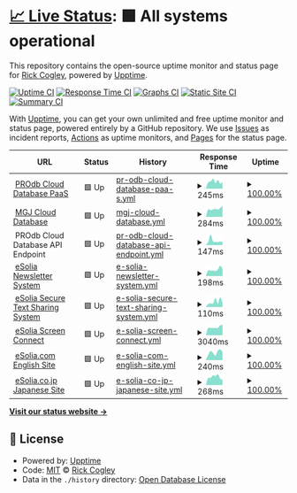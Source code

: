 # [📈 Live Status](https://uptime.esolia.pro): <!--live status--> **🟩 All systems operational**

This repository contains the open-source uptime monitor and status page for [Rick Cogley](https://rick.cogley.info), powered by [Upptime](https://github.com/upptime/upptime).

[![Uptime CI](https://github.com/koj-co/upptime/workflows/Uptime%20CI/badge.svg)](https://github.com/koj-co/upptime/actions?query=workflow%3A%22Uptime+CI%22)
[![Response Time CI](https://github.com/koj-co/upptime/workflows/Response%20Time%20CI/badge.svg)](https://github.com/koj-co/upptime/actions?query=workflow%3A%22Response+Time+CI%22)
[![Graphs CI](https://github.com/koj-co/upptime/workflows/Graphs%20CI/badge.svg)](https://github.com/koj-co/upptime/actions?query=workflow%3A%22Graphs+CI%22)
[![Static Site CI](https://github.com/koj-co/upptime/workflows/Static%20Site%20CI/badge.svg)](https://github.com/koj-co/upptime/actions?query=workflow%3A%22Static+Site+CI%22)
[![Summary CI](https://github.com/koj-co/upptime/workflows/Summary%20CI/badge.svg)](https://github.com/koj-co/upptime/actions?query=workflow%3A%22Summary+CI%22)

With [Upptime](https://upptime.js.org), you can get your own unlimited and free uptime monitor and status page, powered entirely by a GitHub repository. We use [Issues](https://github.com/RickCogley/esolia-uptime/issues) as incident reports, [Actions](https://github.com/RickCogley/esolia-uptime/actions) as uptime monitors, and [Pages](https://uptime.esolia.pro) for the status page.

<!--start: status pages-->
<!-- This summary is generated by Upptime (https://github.com/upptime/upptime) -->
<!-- Do not edit this manually, your changes will be overwritten -->
<!-- prettier-ignore -->
| URL | Status | History | Response Time | Uptime |
| --- | ------ | ------- | ------------- | ------ |
| <img alt="" src="https://assets.esolia.com/eSolia-Chicklet-Color-512px.ico" height="13"> [PROdb Cloud Database PaaS](https://pro.dbflex.net/secure/login.aspx) | 🟩 Up | [pr-odb-cloud-database-paa-s.yml](https://github.com/RickCogley/esolia-uptime/commits/master/history/pr-odb-cloud-database-paa-s.yml) | <details><summary><img alt="Response time graph" src="./graphs/pr-odb-cloud-database-paa-s/response-time-week.png" height="20"> 245ms</summary><br><a href="https://uptime.esolia.pro/history/pr-odb-cloud-database-paa-s"><img alt="Response time 271" src="https://img.shields.io/endpoint?url=https%3A%2F%2Fraw.githubusercontent.com%2FRickCogley%2Fesolia-uptime%2Fmaster%2Fapi%2Fpr-odb-cloud-database-paa-s%2Fresponse-time.json"></a><br><a href="https://uptime.esolia.pro/history/pr-odb-cloud-database-paa-s"><img alt="24-hour response time 196" src="https://img.shields.io/endpoint?url=https%3A%2F%2Fraw.githubusercontent.com%2FRickCogley%2Fesolia-uptime%2Fmaster%2Fapi%2Fpr-odb-cloud-database-paa-s%2Fresponse-time-day.json"></a><br><a href="https://uptime.esolia.pro/history/pr-odb-cloud-database-paa-s"><img alt="7-day response time 245" src="https://img.shields.io/endpoint?url=https%3A%2F%2Fraw.githubusercontent.com%2FRickCogley%2Fesolia-uptime%2Fmaster%2Fapi%2Fpr-odb-cloud-database-paa-s%2Fresponse-time-week.json"></a><br><a href="https://uptime.esolia.pro/history/pr-odb-cloud-database-paa-s"><img alt="30-day response time 271" src="https://img.shields.io/endpoint?url=https%3A%2F%2Fraw.githubusercontent.com%2FRickCogley%2Fesolia-uptime%2Fmaster%2Fapi%2Fpr-odb-cloud-database-paa-s%2Fresponse-time-month.json"></a><br><a href="https://uptime.esolia.pro/history/pr-odb-cloud-database-paa-s"><img alt="1-year response time 271" src="https://img.shields.io/endpoint?url=https%3A%2F%2Fraw.githubusercontent.com%2FRickCogley%2Fesolia-uptime%2Fmaster%2Fapi%2Fpr-odb-cloud-database-paa-s%2Fresponse-time-year.json"></a></details> | <details><summary><a href="https://uptime.esolia.pro/history/pr-odb-cloud-database-paa-s">100.00%</a></summary><a href="https://uptime.esolia.pro/history/pr-odb-cloud-database-paa-s"><img alt="All-time uptime 100.00%" src="https://img.shields.io/endpoint?url=https%3A%2F%2Fraw.githubusercontent.com%2FRickCogley%2Fesolia-uptime%2Fmaster%2Fapi%2Fpr-odb-cloud-database-paa-s%2Fuptime.json"></a><br><a href="https://uptime.esolia.pro/history/pr-odb-cloud-database-paa-s"><img alt="24-hour uptime 100.00%" src="https://img.shields.io/endpoint?url=https%3A%2F%2Fraw.githubusercontent.com%2FRickCogley%2Fesolia-uptime%2Fmaster%2Fapi%2Fpr-odb-cloud-database-paa-s%2Fuptime-day.json"></a><br><a href="https://uptime.esolia.pro/history/pr-odb-cloud-database-paa-s"><img alt="7-day uptime 100.00%" src="https://img.shields.io/endpoint?url=https%3A%2F%2Fraw.githubusercontent.com%2FRickCogley%2Fesolia-uptime%2Fmaster%2Fapi%2Fpr-odb-cloud-database-paa-s%2Fuptime-week.json"></a><br><a href="https://uptime.esolia.pro/history/pr-odb-cloud-database-paa-s"><img alt="30-day uptime 100.00%" src="https://img.shields.io/endpoint?url=https%3A%2F%2Fraw.githubusercontent.com%2FRickCogley%2Fesolia-uptime%2Fmaster%2Fapi%2Fpr-odb-cloud-database-paa-s%2Fuptime-month.json"></a><br><a href="https://uptime.esolia.pro/history/pr-odb-cloud-database-paa-s"><img alt="1-year uptime 100.00%" src="https://img.shields.io/endpoint?url=https%3A%2F%2Fraw.githubusercontent.com%2FRickCogley%2Fesolia-uptime%2Fmaster%2Fapi%2Fpr-odb-cloud-database-paa-s%2Fuptime-year.json"></a></details>
| <img alt="" src="https://favicons.githubusercontent.com/db.myriadgenetics-ops.com" height="13"> [MGJ Cloud Database](https://db.myriadgenetics-ops.com/secure/login.aspx) | 🟩 Up | [mgj-cloud-database.yml](https://github.com/RickCogley/esolia-uptime/commits/master/history/mgj-cloud-database.yml) | <details><summary><img alt="Response time graph" src="./graphs/mgj-cloud-database/response-time-week.png" height="20"> 284ms</summary><br><a href="https://uptime.esolia.pro/history/mgj-cloud-database"><img alt="Response time 304" src="https://img.shields.io/endpoint?url=https%3A%2F%2Fraw.githubusercontent.com%2FRickCogley%2Fesolia-uptime%2Fmaster%2Fapi%2Fmgj-cloud-database%2Fresponse-time.json"></a><br><a href="https://uptime.esolia.pro/history/mgj-cloud-database"><img alt="24-hour response time 239" src="https://img.shields.io/endpoint?url=https%3A%2F%2Fraw.githubusercontent.com%2FRickCogley%2Fesolia-uptime%2Fmaster%2Fapi%2Fmgj-cloud-database%2Fresponse-time-day.json"></a><br><a href="https://uptime.esolia.pro/history/mgj-cloud-database"><img alt="7-day response time 284" src="https://img.shields.io/endpoint?url=https%3A%2F%2Fraw.githubusercontent.com%2FRickCogley%2Fesolia-uptime%2Fmaster%2Fapi%2Fmgj-cloud-database%2Fresponse-time-week.json"></a><br><a href="https://uptime.esolia.pro/history/mgj-cloud-database"><img alt="30-day response time 304" src="https://img.shields.io/endpoint?url=https%3A%2F%2Fraw.githubusercontent.com%2FRickCogley%2Fesolia-uptime%2Fmaster%2Fapi%2Fmgj-cloud-database%2Fresponse-time-month.json"></a><br><a href="https://uptime.esolia.pro/history/mgj-cloud-database"><img alt="1-year response time 304" src="https://img.shields.io/endpoint?url=https%3A%2F%2Fraw.githubusercontent.com%2FRickCogley%2Fesolia-uptime%2Fmaster%2Fapi%2Fmgj-cloud-database%2Fresponse-time-year.json"></a></details> | <details><summary><a href="https://uptime.esolia.pro/history/mgj-cloud-database">100.00%</a></summary><a href="https://uptime.esolia.pro/history/mgj-cloud-database"><img alt="All-time uptime 100.00%" src="https://img.shields.io/endpoint?url=https%3A%2F%2Fraw.githubusercontent.com%2FRickCogley%2Fesolia-uptime%2Fmaster%2Fapi%2Fmgj-cloud-database%2Fuptime.json"></a><br><a href="https://uptime.esolia.pro/history/mgj-cloud-database"><img alt="24-hour uptime 100.00%" src="https://img.shields.io/endpoint?url=https%3A%2F%2Fraw.githubusercontent.com%2FRickCogley%2Fesolia-uptime%2Fmaster%2Fapi%2Fmgj-cloud-database%2Fuptime-day.json"></a><br><a href="https://uptime.esolia.pro/history/mgj-cloud-database"><img alt="7-day uptime 100.00%" src="https://img.shields.io/endpoint?url=https%3A%2F%2Fraw.githubusercontent.com%2FRickCogley%2Fesolia-uptime%2Fmaster%2Fapi%2Fmgj-cloud-database%2Fuptime-week.json"></a><br><a href="https://uptime.esolia.pro/history/mgj-cloud-database"><img alt="30-day uptime 100.00%" src="https://img.shields.io/endpoint?url=https%3A%2F%2Fraw.githubusercontent.com%2FRickCogley%2Fesolia-uptime%2Fmaster%2Fapi%2Fmgj-cloud-database%2Fuptime-month.json"></a><br><a href="https://uptime.esolia.pro/history/mgj-cloud-database"><img alt="1-year uptime 100.00%" src="https://img.shields.io/endpoint?url=https%3A%2F%2Fraw.githubusercontent.com%2FRickCogley%2Fesolia-uptime%2Fmaster%2Fapi%2Fmgj-cloud-database%2Fuptime-year.json"></a></details>
| <img alt="" src="https://assets.esolia.com/eSolia-Chicklet-Color-512px.ico" height="13"> PROdb Cloud Database API Endpoint | 🟩 Up | [pr-odb-cloud-database-api-endpoint.yml](https://github.com/RickCogley/esolia-uptime/commits/master/history/pr-odb-cloud-database-api-endpoint.yml) | <details><summary><img alt="Response time graph" src="./graphs/pr-odb-cloud-database-api-endpoint/response-time-week.png" height="20"> 147ms</summary><br><a href="https://uptime.esolia.pro/history/pr-odb-cloud-database-api-endpoint"><img alt="Response time 148" src="https://img.shields.io/endpoint?url=https%3A%2F%2Fraw.githubusercontent.com%2FRickCogley%2Fesolia-uptime%2Fmaster%2Fapi%2Fpr-odb-cloud-database-api-endpoint%2Fresponse-time.json"></a><br><a href="https://uptime.esolia.pro/history/pr-odb-cloud-database-api-endpoint"><img alt="24-hour response time 102" src="https://img.shields.io/endpoint?url=https%3A%2F%2Fraw.githubusercontent.com%2FRickCogley%2Fesolia-uptime%2Fmaster%2Fapi%2Fpr-odb-cloud-database-api-endpoint%2Fresponse-time-day.json"></a><br><a href="https://uptime.esolia.pro/history/pr-odb-cloud-database-api-endpoint"><img alt="7-day response time 147" src="https://img.shields.io/endpoint?url=https%3A%2F%2Fraw.githubusercontent.com%2FRickCogley%2Fesolia-uptime%2Fmaster%2Fapi%2Fpr-odb-cloud-database-api-endpoint%2Fresponse-time-week.json"></a><br><a href="https://uptime.esolia.pro/history/pr-odb-cloud-database-api-endpoint"><img alt="30-day response time 148" src="https://img.shields.io/endpoint?url=https%3A%2F%2Fraw.githubusercontent.com%2FRickCogley%2Fesolia-uptime%2Fmaster%2Fapi%2Fpr-odb-cloud-database-api-endpoint%2Fresponse-time-month.json"></a><br><a href="https://uptime.esolia.pro/history/pr-odb-cloud-database-api-endpoint"><img alt="1-year response time 148" src="https://img.shields.io/endpoint?url=https%3A%2F%2Fraw.githubusercontent.com%2FRickCogley%2Fesolia-uptime%2Fmaster%2Fapi%2Fpr-odb-cloud-database-api-endpoint%2Fresponse-time-year.json"></a></details> | <details><summary><a href="https://uptime.esolia.pro/history/pr-odb-cloud-database-api-endpoint">100.00%</a></summary><a href="https://uptime.esolia.pro/history/pr-odb-cloud-database-api-endpoint"><img alt="All-time uptime 100.00%" src="https://img.shields.io/endpoint?url=https%3A%2F%2Fraw.githubusercontent.com%2FRickCogley%2Fesolia-uptime%2Fmaster%2Fapi%2Fpr-odb-cloud-database-api-endpoint%2Fuptime.json"></a><br><a href="https://uptime.esolia.pro/history/pr-odb-cloud-database-api-endpoint"><img alt="24-hour uptime 100.00%" src="https://img.shields.io/endpoint?url=https%3A%2F%2Fraw.githubusercontent.com%2FRickCogley%2Fesolia-uptime%2Fmaster%2Fapi%2Fpr-odb-cloud-database-api-endpoint%2Fuptime-day.json"></a><br><a href="https://uptime.esolia.pro/history/pr-odb-cloud-database-api-endpoint"><img alt="7-day uptime 100.00%" src="https://img.shields.io/endpoint?url=https%3A%2F%2Fraw.githubusercontent.com%2FRickCogley%2Fesolia-uptime%2Fmaster%2Fapi%2Fpr-odb-cloud-database-api-endpoint%2Fuptime-week.json"></a><br><a href="https://uptime.esolia.pro/history/pr-odb-cloud-database-api-endpoint"><img alt="30-day uptime 100.00%" src="https://img.shields.io/endpoint?url=https%3A%2F%2Fraw.githubusercontent.com%2FRickCogley%2Fesolia-uptime%2Fmaster%2Fapi%2Fpr-odb-cloud-database-api-endpoint%2Fuptime-month.json"></a><br><a href="https://uptime.esolia.pro/history/pr-odb-cloud-database-api-endpoint"><img alt="1-year uptime 100.00%" src="https://img.shields.io/endpoint?url=https%3A%2F%2Fraw.githubusercontent.com%2FRickCogley%2Fesolia-uptime%2Fmaster%2Fapi%2Fpr-odb-cloud-database-api-endpoint%2Fuptime-year.json"></a></details>
| <img alt="" src="https://assets.esolia.com/eSolia-Chicklet-Color-512px.ico" height="13"> [eSolia Newsletter System](https://send.esolia.pro) | 🟩 Up | [e-solia-newsletter-system.yml](https://github.com/RickCogley/esolia-uptime/commits/master/history/e-solia-newsletter-system.yml) | <details><summary><img alt="Response time graph" src="./graphs/e-solia-newsletter-system/response-time-week.png" height="20"> 198ms</summary><br><a href="https://uptime.esolia.pro/history/e-solia-newsletter-system"><img alt="Response time 219" src="https://img.shields.io/endpoint?url=https%3A%2F%2Fraw.githubusercontent.com%2FRickCogley%2Fesolia-uptime%2Fmaster%2Fapi%2Fe-solia-newsletter-system%2Fresponse-time.json"></a><br><a href="https://uptime.esolia.pro/history/e-solia-newsletter-system"><img alt="24-hour response time 158" src="https://img.shields.io/endpoint?url=https%3A%2F%2Fraw.githubusercontent.com%2FRickCogley%2Fesolia-uptime%2Fmaster%2Fapi%2Fe-solia-newsletter-system%2Fresponse-time-day.json"></a><br><a href="https://uptime.esolia.pro/history/e-solia-newsletter-system"><img alt="7-day response time 198" src="https://img.shields.io/endpoint?url=https%3A%2F%2Fraw.githubusercontent.com%2FRickCogley%2Fesolia-uptime%2Fmaster%2Fapi%2Fe-solia-newsletter-system%2Fresponse-time-week.json"></a><br><a href="https://uptime.esolia.pro/history/e-solia-newsletter-system"><img alt="30-day response time 219" src="https://img.shields.io/endpoint?url=https%3A%2F%2Fraw.githubusercontent.com%2FRickCogley%2Fesolia-uptime%2Fmaster%2Fapi%2Fe-solia-newsletter-system%2Fresponse-time-month.json"></a><br><a href="https://uptime.esolia.pro/history/e-solia-newsletter-system"><img alt="1-year response time 219" src="https://img.shields.io/endpoint?url=https%3A%2F%2Fraw.githubusercontent.com%2FRickCogley%2Fesolia-uptime%2Fmaster%2Fapi%2Fe-solia-newsletter-system%2Fresponse-time-year.json"></a></details> | <details><summary><a href="https://uptime.esolia.pro/history/e-solia-newsletter-system">100.00%</a></summary><a href="https://uptime.esolia.pro/history/e-solia-newsletter-system"><img alt="All-time uptime 100.00%" src="https://img.shields.io/endpoint?url=https%3A%2F%2Fraw.githubusercontent.com%2FRickCogley%2Fesolia-uptime%2Fmaster%2Fapi%2Fe-solia-newsletter-system%2Fuptime.json"></a><br><a href="https://uptime.esolia.pro/history/e-solia-newsletter-system"><img alt="24-hour uptime 100.00%" src="https://img.shields.io/endpoint?url=https%3A%2F%2Fraw.githubusercontent.com%2FRickCogley%2Fesolia-uptime%2Fmaster%2Fapi%2Fe-solia-newsletter-system%2Fuptime-day.json"></a><br><a href="https://uptime.esolia.pro/history/e-solia-newsletter-system"><img alt="7-day uptime 100.00%" src="https://img.shields.io/endpoint?url=https%3A%2F%2Fraw.githubusercontent.com%2FRickCogley%2Fesolia-uptime%2Fmaster%2Fapi%2Fe-solia-newsletter-system%2Fuptime-week.json"></a><br><a href="https://uptime.esolia.pro/history/e-solia-newsletter-system"><img alt="30-day uptime 100.00%" src="https://img.shields.io/endpoint?url=https%3A%2F%2Fraw.githubusercontent.com%2FRickCogley%2Fesolia-uptime%2Fmaster%2Fapi%2Fe-solia-newsletter-system%2Fuptime-month.json"></a><br><a href="https://uptime.esolia.pro/history/e-solia-newsletter-system"><img alt="1-year uptime 100.00%" src="https://img.shields.io/endpoint?url=https%3A%2F%2Fraw.githubusercontent.com%2FRickCogley%2Fesolia-uptime%2Fmaster%2Fapi%2Fe-solia-newsletter-system%2Fuptime-year.json"></a></details>
| <img alt="" src="https://assets.esolia.com/eSolia-Chicklet-Color-512px.ico" height="13"> [eSolia Secure Text Sharing System](https://salty.esolia.pro) | 🟩 Up | [e-solia-secure-text-sharing-system.yml](https://github.com/RickCogley/esolia-uptime/commits/master/history/e-solia-secure-text-sharing-system.yml) | <details><summary><img alt="Response time graph" src="./graphs/e-solia-secure-text-sharing-system/response-time-week.png" height="20"> 110ms</summary><br><a href="https://uptime.esolia.pro/history/e-solia-secure-text-sharing-system"><img alt="Response time 209" src="https://img.shields.io/endpoint?url=https%3A%2F%2Fraw.githubusercontent.com%2FRickCogley%2Fesolia-uptime%2Fmaster%2Fapi%2Fe-solia-secure-text-sharing-system%2Fresponse-time.json"></a><br><a href="https://uptime.esolia.pro/history/e-solia-secure-text-sharing-system"><img alt="24-hour response time 49" src="https://img.shields.io/endpoint?url=https%3A%2F%2Fraw.githubusercontent.com%2FRickCogley%2Fesolia-uptime%2Fmaster%2Fapi%2Fe-solia-secure-text-sharing-system%2Fresponse-time-day.json"></a><br><a href="https://uptime.esolia.pro/history/e-solia-secure-text-sharing-system"><img alt="7-day response time 110" src="https://img.shields.io/endpoint?url=https%3A%2F%2Fraw.githubusercontent.com%2FRickCogley%2Fesolia-uptime%2Fmaster%2Fapi%2Fe-solia-secure-text-sharing-system%2Fresponse-time-week.json"></a><br><a href="https://uptime.esolia.pro/history/e-solia-secure-text-sharing-system"><img alt="30-day response time 209" src="https://img.shields.io/endpoint?url=https%3A%2F%2Fraw.githubusercontent.com%2FRickCogley%2Fesolia-uptime%2Fmaster%2Fapi%2Fe-solia-secure-text-sharing-system%2Fresponse-time-month.json"></a><br><a href="https://uptime.esolia.pro/history/e-solia-secure-text-sharing-system"><img alt="1-year response time 209" src="https://img.shields.io/endpoint?url=https%3A%2F%2Fraw.githubusercontent.com%2FRickCogley%2Fesolia-uptime%2Fmaster%2Fapi%2Fe-solia-secure-text-sharing-system%2Fresponse-time-year.json"></a></details> | <details><summary><a href="https://uptime.esolia.pro/history/e-solia-secure-text-sharing-system">100.00%</a></summary><a href="https://uptime.esolia.pro/history/e-solia-secure-text-sharing-system"><img alt="All-time uptime 100.00%" src="https://img.shields.io/endpoint?url=https%3A%2F%2Fraw.githubusercontent.com%2FRickCogley%2Fesolia-uptime%2Fmaster%2Fapi%2Fe-solia-secure-text-sharing-system%2Fuptime.json"></a><br><a href="https://uptime.esolia.pro/history/e-solia-secure-text-sharing-system"><img alt="24-hour uptime 100.00%" src="https://img.shields.io/endpoint?url=https%3A%2F%2Fraw.githubusercontent.com%2FRickCogley%2Fesolia-uptime%2Fmaster%2Fapi%2Fe-solia-secure-text-sharing-system%2Fuptime-day.json"></a><br><a href="https://uptime.esolia.pro/history/e-solia-secure-text-sharing-system"><img alt="7-day uptime 100.00%" src="https://img.shields.io/endpoint?url=https%3A%2F%2Fraw.githubusercontent.com%2FRickCogley%2Fesolia-uptime%2Fmaster%2Fapi%2Fe-solia-secure-text-sharing-system%2Fuptime-week.json"></a><br><a href="https://uptime.esolia.pro/history/e-solia-secure-text-sharing-system"><img alt="30-day uptime 100.00%" src="https://img.shields.io/endpoint?url=https%3A%2F%2Fraw.githubusercontent.com%2FRickCogley%2Fesolia-uptime%2Fmaster%2Fapi%2Fe-solia-secure-text-sharing-system%2Fuptime-month.json"></a><br><a href="https://uptime.esolia.pro/history/e-solia-secure-text-sharing-system"><img alt="1-year uptime 100.00%" src="https://img.shields.io/endpoint?url=https%3A%2F%2Fraw.githubusercontent.com%2FRickCogley%2Fesolia-uptime%2Fmaster%2Fapi%2Fe-solia-secure-text-sharing-system%2Fuptime-year.json"></a></details>
| <img alt="" src="https://assets.esolia.com/eSolia-Chicklet-Color-512px.ico" height="13"> [eSolia Screen Connect](https://esolia.screenconnect.com) | 🟩 Up | [e-solia-screen-connect.yml](https://github.com/RickCogley/esolia-uptime/commits/master/history/e-solia-screen-connect.yml) | <details><summary><img alt="Response time graph" src="./graphs/e-solia-screen-connect/response-time-week.png" height="20"> 3040ms</summary><br><a href="https://uptime.esolia.pro/history/e-solia-screen-connect"><img alt="Response time 2704" src="https://img.shields.io/endpoint?url=https%3A%2F%2Fraw.githubusercontent.com%2FRickCogley%2Fesolia-uptime%2Fmaster%2Fapi%2Fe-solia-screen-connect%2Fresponse-time.json"></a><br><a href="https://uptime.esolia.pro/history/e-solia-screen-connect"><img alt="24-hour response time 3742" src="https://img.shields.io/endpoint?url=https%3A%2F%2Fraw.githubusercontent.com%2FRickCogley%2Fesolia-uptime%2Fmaster%2Fapi%2Fe-solia-screen-connect%2Fresponse-time-day.json"></a><br><a href="https://uptime.esolia.pro/history/e-solia-screen-connect"><img alt="7-day response time 3040" src="https://img.shields.io/endpoint?url=https%3A%2F%2Fraw.githubusercontent.com%2FRickCogley%2Fesolia-uptime%2Fmaster%2Fapi%2Fe-solia-screen-connect%2Fresponse-time-week.json"></a><br><a href="https://uptime.esolia.pro/history/e-solia-screen-connect"><img alt="30-day response time 2704" src="https://img.shields.io/endpoint?url=https%3A%2F%2Fraw.githubusercontent.com%2FRickCogley%2Fesolia-uptime%2Fmaster%2Fapi%2Fe-solia-screen-connect%2Fresponse-time-month.json"></a><br><a href="https://uptime.esolia.pro/history/e-solia-screen-connect"><img alt="1-year response time 2704" src="https://img.shields.io/endpoint?url=https%3A%2F%2Fraw.githubusercontent.com%2FRickCogley%2Fesolia-uptime%2Fmaster%2Fapi%2Fe-solia-screen-connect%2Fresponse-time-year.json"></a></details> | <details><summary><a href="https://uptime.esolia.pro/history/e-solia-screen-connect">100.00%</a></summary><a href="https://uptime.esolia.pro/history/e-solia-screen-connect"><img alt="All-time uptime 100.00%" src="https://img.shields.io/endpoint?url=https%3A%2F%2Fraw.githubusercontent.com%2FRickCogley%2Fesolia-uptime%2Fmaster%2Fapi%2Fe-solia-screen-connect%2Fuptime.json"></a><br><a href="https://uptime.esolia.pro/history/e-solia-screen-connect"><img alt="24-hour uptime 100.00%" src="https://img.shields.io/endpoint?url=https%3A%2F%2Fraw.githubusercontent.com%2FRickCogley%2Fesolia-uptime%2Fmaster%2Fapi%2Fe-solia-screen-connect%2Fuptime-day.json"></a><br><a href="https://uptime.esolia.pro/history/e-solia-screen-connect"><img alt="7-day uptime 100.00%" src="https://img.shields.io/endpoint?url=https%3A%2F%2Fraw.githubusercontent.com%2FRickCogley%2Fesolia-uptime%2Fmaster%2Fapi%2Fe-solia-screen-connect%2Fuptime-week.json"></a><br><a href="https://uptime.esolia.pro/history/e-solia-screen-connect"><img alt="30-day uptime 100.00%" src="https://img.shields.io/endpoint?url=https%3A%2F%2Fraw.githubusercontent.com%2FRickCogley%2Fesolia-uptime%2Fmaster%2Fapi%2Fe-solia-screen-connect%2Fuptime-month.json"></a><br><a href="https://uptime.esolia.pro/history/e-solia-screen-connect"><img alt="1-year uptime 100.00%" src="https://img.shields.io/endpoint?url=https%3A%2F%2Fraw.githubusercontent.com%2FRickCogley%2Fesolia-uptime%2Fmaster%2Fapi%2Fe-solia-screen-connect%2Fuptime-year.json"></a></details>
| <img alt="" src="https://favicons.githubusercontent.com/esolia.com" height="13"> [eSolia.com English Site](https://esolia.com) | 🟩 Up | [e-solia-com-english-site.yml](https://github.com/RickCogley/esolia-uptime/commits/master/history/e-solia-com-english-site.yml) | <details><summary><img alt="Response time graph" src="./graphs/e-solia-com-english-site/response-time-week.png" height="20"> 240ms</summary><br><a href="https://uptime.esolia.pro/history/e-solia-com-english-site"><img alt="Response time 212" src="https://img.shields.io/endpoint?url=https%3A%2F%2Fraw.githubusercontent.com%2FRickCogley%2Fesolia-uptime%2Fmaster%2Fapi%2Fe-solia-com-english-site%2Fresponse-time.json"></a><br><a href="https://uptime.esolia.pro/history/e-solia-com-english-site"><img alt="24-hour response time 177" src="https://img.shields.io/endpoint?url=https%3A%2F%2Fraw.githubusercontent.com%2FRickCogley%2Fesolia-uptime%2Fmaster%2Fapi%2Fe-solia-com-english-site%2Fresponse-time-day.json"></a><br><a href="https://uptime.esolia.pro/history/e-solia-com-english-site"><img alt="7-day response time 240" src="https://img.shields.io/endpoint?url=https%3A%2F%2Fraw.githubusercontent.com%2FRickCogley%2Fesolia-uptime%2Fmaster%2Fapi%2Fe-solia-com-english-site%2Fresponse-time-week.json"></a><br><a href="https://uptime.esolia.pro/history/e-solia-com-english-site"><img alt="30-day response time 212" src="https://img.shields.io/endpoint?url=https%3A%2F%2Fraw.githubusercontent.com%2FRickCogley%2Fesolia-uptime%2Fmaster%2Fapi%2Fe-solia-com-english-site%2Fresponse-time-month.json"></a><br><a href="https://uptime.esolia.pro/history/e-solia-com-english-site"><img alt="1-year response time 212" src="https://img.shields.io/endpoint?url=https%3A%2F%2Fraw.githubusercontent.com%2FRickCogley%2Fesolia-uptime%2Fmaster%2Fapi%2Fe-solia-com-english-site%2Fresponse-time-year.json"></a></details> | <details><summary><a href="https://uptime.esolia.pro/history/e-solia-com-english-site">100.00%</a></summary><a href="https://uptime.esolia.pro/history/e-solia-com-english-site"><img alt="All-time uptime 100.00%" src="https://img.shields.io/endpoint?url=https%3A%2F%2Fraw.githubusercontent.com%2FRickCogley%2Fesolia-uptime%2Fmaster%2Fapi%2Fe-solia-com-english-site%2Fuptime.json"></a><br><a href="https://uptime.esolia.pro/history/e-solia-com-english-site"><img alt="24-hour uptime 100.00%" src="https://img.shields.io/endpoint?url=https%3A%2F%2Fraw.githubusercontent.com%2FRickCogley%2Fesolia-uptime%2Fmaster%2Fapi%2Fe-solia-com-english-site%2Fuptime-day.json"></a><br><a href="https://uptime.esolia.pro/history/e-solia-com-english-site"><img alt="7-day uptime 100.00%" src="https://img.shields.io/endpoint?url=https%3A%2F%2Fraw.githubusercontent.com%2FRickCogley%2Fesolia-uptime%2Fmaster%2Fapi%2Fe-solia-com-english-site%2Fuptime-week.json"></a><br><a href="https://uptime.esolia.pro/history/e-solia-com-english-site"><img alt="30-day uptime 100.00%" src="https://img.shields.io/endpoint?url=https%3A%2F%2Fraw.githubusercontent.com%2FRickCogley%2Fesolia-uptime%2Fmaster%2Fapi%2Fe-solia-com-english-site%2Fuptime-month.json"></a><br><a href="https://uptime.esolia.pro/history/e-solia-com-english-site"><img alt="1-year uptime 100.00%" src="https://img.shields.io/endpoint?url=https%3A%2F%2Fraw.githubusercontent.com%2FRickCogley%2Fesolia-uptime%2Fmaster%2Fapi%2Fe-solia-com-english-site%2Fuptime-year.json"></a></details>
| <img alt="" src="https://favicons.githubusercontent.com/esolia.co.jp" height="13"> [eSolia.co.jp Japanese Site](https://esolia.co.jp) | 🟩 Up | [e-solia-co-jp-japanese-site.yml](https://github.com/RickCogley/esolia-uptime/commits/master/history/e-solia-co-jp-japanese-site.yml) | <details><summary><img alt="Response time graph" src="./graphs/e-solia-co-jp-japanese-site/response-time-week.png" height="20"> 268ms</summary><br><a href="https://uptime.esolia.pro/history/e-solia-co-jp-japanese-site"><img alt="Response time 284" src="https://img.shields.io/endpoint?url=https%3A%2F%2Fraw.githubusercontent.com%2FRickCogley%2Fesolia-uptime%2Fmaster%2Fapi%2Fe-solia-co-jp-japanese-site%2Fresponse-time.json"></a><br><a href="https://uptime.esolia.pro/history/e-solia-co-jp-japanese-site"><img alt="24-hour response time 155" src="https://img.shields.io/endpoint?url=https%3A%2F%2Fraw.githubusercontent.com%2FRickCogley%2Fesolia-uptime%2Fmaster%2Fapi%2Fe-solia-co-jp-japanese-site%2Fresponse-time-day.json"></a><br><a href="https://uptime.esolia.pro/history/e-solia-co-jp-japanese-site"><img alt="7-day response time 268" src="https://img.shields.io/endpoint?url=https%3A%2F%2Fraw.githubusercontent.com%2FRickCogley%2Fesolia-uptime%2Fmaster%2Fapi%2Fe-solia-co-jp-japanese-site%2Fresponse-time-week.json"></a><br><a href="https://uptime.esolia.pro/history/e-solia-co-jp-japanese-site"><img alt="30-day response time 284" src="https://img.shields.io/endpoint?url=https%3A%2F%2Fraw.githubusercontent.com%2FRickCogley%2Fesolia-uptime%2Fmaster%2Fapi%2Fe-solia-co-jp-japanese-site%2Fresponse-time-month.json"></a><br><a href="https://uptime.esolia.pro/history/e-solia-co-jp-japanese-site"><img alt="1-year response time 284" src="https://img.shields.io/endpoint?url=https%3A%2F%2Fraw.githubusercontent.com%2FRickCogley%2Fesolia-uptime%2Fmaster%2Fapi%2Fe-solia-co-jp-japanese-site%2Fresponse-time-year.json"></a></details> | <details><summary><a href="https://uptime.esolia.pro/history/e-solia-co-jp-japanese-site">100.00%</a></summary><a href="https://uptime.esolia.pro/history/e-solia-co-jp-japanese-site"><img alt="All-time uptime 100.00%" src="https://img.shields.io/endpoint?url=https%3A%2F%2Fraw.githubusercontent.com%2FRickCogley%2Fesolia-uptime%2Fmaster%2Fapi%2Fe-solia-co-jp-japanese-site%2Fuptime.json"></a><br><a href="https://uptime.esolia.pro/history/e-solia-co-jp-japanese-site"><img alt="24-hour uptime 100.00%" src="https://img.shields.io/endpoint?url=https%3A%2F%2Fraw.githubusercontent.com%2FRickCogley%2Fesolia-uptime%2Fmaster%2Fapi%2Fe-solia-co-jp-japanese-site%2Fuptime-day.json"></a><br><a href="https://uptime.esolia.pro/history/e-solia-co-jp-japanese-site"><img alt="7-day uptime 100.00%" src="https://img.shields.io/endpoint?url=https%3A%2F%2Fraw.githubusercontent.com%2FRickCogley%2Fesolia-uptime%2Fmaster%2Fapi%2Fe-solia-co-jp-japanese-site%2Fuptime-week.json"></a><br><a href="https://uptime.esolia.pro/history/e-solia-co-jp-japanese-site"><img alt="30-day uptime 100.00%" src="https://img.shields.io/endpoint?url=https%3A%2F%2Fraw.githubusercontent.com%2FRickCogley%2Fesolia-uptime%2Fmaster%2Fapi%2Fe-solia-co-jp-japanese-site%2Fuptime-month.json"></a><br><a href="https://uptime.esolia.pro/history/e-solia-co-jp-japanese-site"><img alt="1-year uptime 100.00%" src="https://img.shields.io/endpoint?url=https%3A%2F%2Fraw.githubusercontent.com%2FRickCogley%2Fesolia-uptime%2Fmaster%2Fapi%2Fe-solia-co-jp-japanese-site%2Fuptime-year.json"></a></details>

<!--end: status pages-->

[**Visit our status website →**](https://uptime.esolia.pro)

## 📄 License

- Powered by: [Upptime](https://github.com/upptime/upptime)
- Code: [MIT](./LICENSE) © [Rick Cogley](https://rick.cogley.info)
- Data in the `./history` directory: [Open Database License](https://opendatacommons.org/licenses/odbl/1-0/)
